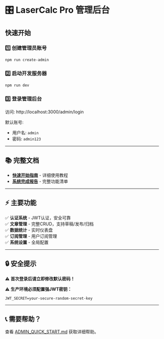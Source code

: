 # 🎛️ LaserCalc Pro 管理后台

## 快速开始

### 1️⃣ 创建管理员账号

```bash
npm run create-admin
```

### 2️⃣ 启动开发服务器

```bash
npm run dev
```

### 3️⃣ 登录管理后台

访问: http://localhost:3000/admin/login

默认账号:
- 用户名: `admin`
- 密码: `admin123`

---

## 📚 完整文档

- **[快速开始指南](./ADMIN_QUICK_START.md)** - 详细使用教程
- **[系统完成报告](./ADMIN_SYSTEM_COMPLETE.md)** - 完整功能清单

---

## ⚡ 主要功能

✅ **认证系统** - JWT认证，安全可靠  
✅ **文章管理** - 完整CRUD，支持草稿/发布/归档  
✅ **数据统计** - 实时仪表盘  
✅ **订阅管理** - 用户订阅管理  
✅ **系统设置** - 全局配置

---

## 🔒 安全提示

⚠️ **首次登录后请立即修改默认密码！**

⚠️ **生产环境必须配置强JWT密钥：**
```env
JWT_SECRET=your-secure-random-secret-key
```

---

## 📞 需要帮助？

查看 [ADMIN_QUICK_START.md](./ADMIN_QUICK_START.md) 获取详细帮助。




































